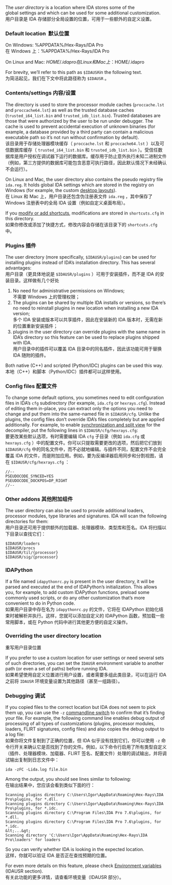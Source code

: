 The _user directory_ is a location where IDA stores some of the global settings and which can be used for some additional customization.  
用户目录是 IDA 存储部分全局设置的位置，可用于一些额外的自定义设置。

### Default location  默认位置

On Windows: %APPDATA%/Hex-Rays/IDA Pro  
在 Windows 上：%APPDATA%/Hex-Rays/IDA Pro

On Linux and Mac: $HOME/.idapro  
在 Linux 和 Mac 上：$HOME/.idapro

For brevity, we’ll refer to this path as `$IDAUSR`in the following text.  
为简洁起见，我们在下文中将此路径称为 `$IDAUSR` 。

### Contents/settings 内容/设置

The directory is used to store the processor module caches (`proccache.lst` and `proccache64.lst`) as well as the trusted database caches (`trusted_i64_list.bin` and `trusted_idb_list.bin`). Trusted databases are those that were authorized by the user to be run under debugger. The cache is used to prevent accidental execution of unknown binaries (for example, a database provided by a third party can contain a malicious executable path so it’s not run without confirmation by default).  
该目录用于存储处理器模块缓存（ `proccache.lst` 和 `proccache64.lst` ）以及可信数据库缓存（ `trusted_i64_list.bin` 和 `trusted_idb_list.bin` ）。受信任数据库是用户授权在调试器下运行的数据库。缓存用于防止意外执行未知二进制文件（例如，第三方提供的数据库可能包含恶意可执行路径，因此默认情况下未经确认不会运行）。

On Linux and Mac, the user directory also contains the pseudo registry file `ida.reg`. It holds global IDA settings which are stored in the registry on Windows (for example, the custom [desktop layouts](https://www.hex-rays.com/blog/igors-tip-of-the-week-22-ida-desktop-layouts/)).  
在 Linux 和 Mac 上，用户目录还包含伪注册表文件 `ida.reg` ，其中保存了 Windows 注册表中的全局 IDA 设置（例如自定义桌面布局）。

If you [modify or add shortcuts](https://www.hex-rays.com/blog/igor-tip-of-the-week-02-ida-ui-actions-and-where-to-find-them/), modifications are stored in `shortcuts.cfg` in this directory.  
如果你修改或添加了快捷方式，修改内容会存储在该目录下的 `shortcuts.cfg` 中。

### Plugins 插件

The user directory (more specifically, `$IDAUSR/plugins`) can be used for installing plugins instead of IDA’s installation directory. This has several advantages:  
用户目录（更具体地说是 `$IDAUSR/plugins` ）可用于安装插件，而不是 IDA 的安装目录。这样做有几个好处

1.  No need for administrative permissions on Windows;  
    不需要 Windows 上的管理权限；
2.  The plugins can be shared by multiple IDA installs or versions, so there’s no need to reinstall plugins in new location when installing a new IDA version;  
    多个 IDA 安装或版本可以共享插件，因此在安装新的 IDA 版本时，无需在新的位置重新安装插件；
3.  plugins in the user directory can override plugins with the same name in IDA’s directory so this feature can be used to replace plugins shipped with IDA.  
    用户目录中的插件可以覆盖 IDA 目录中的同名插件，因此该功能可用于替换 IDA 随附的插件。

Both native (C++) and scripted (Python/IDC) plugins can be used this way.  
本地（C++）和脚本（Python/IDC）插件都可以这样使用。

### Config files 配置文件

To change some default options, you sometimes need to edit configuration files in IDA’s `cfg` subdirectory (for example, `ida.cfg` or `hexrays.cfg`). Instead of editing them in-place, you can extract only the options you need to change and put them into the same-named file in `$IDAUSR/cfg`. Unlike the plugins, the config files don’t override IDA’s files completely but are applied additionally. For example, to enable [synchronization and split view](https://twitter.com/HexRaysSA/status/1341745224037634049) for the decompiler, put the following lines in `$IDAUSR/cfg/hexrays.cfg`:  
要更改某些默认选项，有时需要编辑 IDA `cfg` 子目录（例如 `ida.cfg` 或 `hexrays.cfg` ）中的配置文件。你可以只提取需要更改的选项，然后把它们放到 `$IDAUSR/cfg` 中的同名文件中，而不必就地编辑。与插件不同，配置文件不会完全覆盖 IDA 的文件，而是附加应用。例如，要为反编译器启用同步和分割视图，请在 `$IDAUSR/cfg/hexrays.cfg` ：

```
//--
PSEUDOCODE_SYNCED=YES
PSEUDOCODE_DOCKPOS=DP_RIGHT
//--
```

### Other addons 其他附加组件

The user directory can also be used to provide additional loaders, processor modules, type libraries and signatures. IDA will scan the following directories for them:  
用户目录还可用于提供额外的加载器、处理器模块、类型库和签名。IDA 将扫描以下目录以查找它们：

```
$IDAUSR/loaders
$IDAUSR/procs
$IDAUSR/til/{processor}
$IDAUSR/sig/{processor}
```

### IDAPython

If a file named `idapythonrc.py` is present in the user directory, it will be parsed and executed at the end of IDAPython’s initialization. This allows you, for example, to add custom IDAPython functions, preload some commonly used scripts, or do any other customization that’s more convenient to do in Python code.  
如果用户目录中存在名为 `idapythonrc.py` 的文件，它将在 IDAPython 初始化结束时被解析并执行。这样，您就可以添加自定义的 IDAPython 函数，预加载一些常用脚本，或在 Python 代码中进行其他更方便的自定义操作。

### Overriding the user directory location  
重写用户目录位置

If you prefer to use a custom location for user settings or need several sets of such directories, you can set the `IDAUSR` environment variable to another path (or even a set of paths) before running IDA.  
如果希望使用自定义位置进行用户设置，或者需要多组此类目录，可以在运行 IDA 之前将 `IDAUSR` 环境变量设置为其他路径（甚至一组路径）。

### Debugging 调试

If you copied files to the correct location but IDA does not seem to pick them up, you can use the `-z` [commandline switch](https://www.hex-rays.com/blog/igor-tip-of-the-week-07-ida-command-line-options-cheatsheet/) to confirm that it’s finding your file. For example, the following command line enables debug output of processing of all types of customizations (plugins, processor modules, loaders, FLIRT signatures, config files) and also copies the debug output to a log file:  
如果你将文件复制到了正确的位置，但 IDA 似乎没有找到它们，你可以使用 `-z` 命令行开关来确认它是否找到了你的文件。例如，以下命令行启用了所有类型自定义（插件、处理器模块、加载器、FLIRT 签名、配置文件）处理的调试输出，并将调试输出复制到日志文件中：

`ida -zFC -Lida.log file.bin`

Among the output, you should see lines similar to following:  
在输出结果中，您应该会看到类似下面的行：

```
Scanning plugins directory C:\Users\Igor\AppData\Roaming\Hex-Rays\IDA Pro\plugins, for *.dll.
Scanning plugins directory C:\Users\Igor\AppData\Roaming\Hex-Rays\IDA Pro\plugins, for *.idc.
Scanning plugins directory C:\Program Files\IDA Pro 7.6\plugins, for *.dll.
Scanning plugins directory C:\Program Files\IDA Pro 7.6\plugins, for *.idc.
&lt;...&gt;
Scanning directory 'C:\Users\Igor\AppData\Roaming\Hex-Rays\IDA Pro\loaders' for loaders
```

So you can verify whether IDA is looking in the expected location.  
这样，你就可以验证 IDA 是否正在查找预期的位置。

For even more details on this feature, please check [Environment variables](https://www.hex-rays.com/products/ida/support/idadoc/1375.shtml) (IDAUSR section).  
有关此功能的更多详情，请查看环境变量（IDAUSR 部分）。